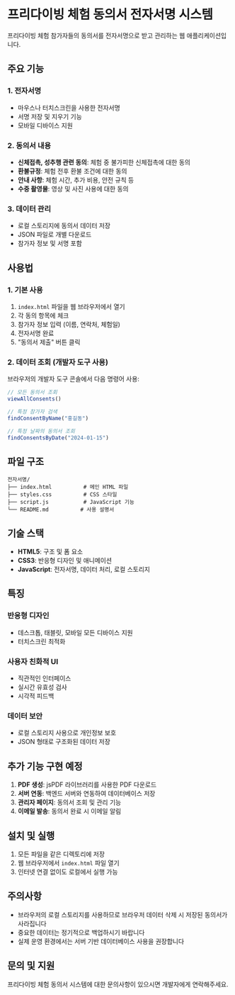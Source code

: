 # 프리다이빙 체험 동의서 전자서명 시스템

프리다이빙 체험 참가자들의 동의서를 전자서명으로 받고 관리하는 웹 애플리케이션입니다.

## 주요 기능

### 1. 전자서명
- 마우스나 터치스크린을 사용한 전자서명
- 서명 저장 및 지우기 기능
- 모바일 디바이스 지원

### 2. 동의서 내용
- **신체접촉, 성추행 관련 동의**: 체험 중 불가피한 신체접촉에 대한 동의
- **환불규정**: 체험 전후 환불 조건에 대한 동의
- **안내 사항**: 체험 시간, 추가 비용, 안전 규칙 등
- **수중 촬영물**: 영상 및 사진 사용에 대한 동의

### 3. 데이터 관리
- 로컬 스토리지에 동의서 데이터 저장
- JSON 파일로 개별 다운로드
- 참가자 정보 및 서명 포함

## 사용법

### 1. 기본 사용
1. `index.html` 파일을 웹 브라우저에서 열기
2. 각 동의 항목에 체크
3. 참가자 정보 입력 (이름, 연락처, 체험일)
4. 전자서명 완료
5. "동의서 제출" 버튼 클릭

### 2. 데이터 조회 (개발자 도구 사용)
브라우저의 개발자 도구 콘솔에서 다음 명령어 사용:

```javascript
// 모든 동의서 조회
viewAllConsents()

// 특정 참가자 검색
findConsentByName("홍길동")

// 특정 날짜의 동의서 조회
findConsentsByDate("2024-01-15")
```

## 파일 구조

```
전자서명/
├── index.html          # 메인 HTML 파일
├── styles.css          # CSS 스타일
├── script.js           # JavaScript 기능
└── README.md          # 사용 설명서
```

## 기술 스택

- **HTML5**: 구조 및 폼 요소
- **CSS3**: 반응형 디자인 및 애니메이션
- **JavaScript**: 전자서명, 데이터 처리, 로컬 스토리지

## 특징

### 반응형 디자인
- 데스크톱, 태블릿, 모바일 모든 디바이스 지원
- 터치스크린 최적화

### 사용자 친화적 UI
- 직관적인 인터페이스
- 실시간 유효성 검사
- 시각적 피드백

### 데이터 보안
- 로컬 스토리지 사용으로 개인정보 보호
- JSON 형태로 구조화된 데이터 저장

## 추가 기능 구현 예정

1. **PDF 생성**: jsPDF 라이브러리를 사용한 PDF 다운로드
2. **서버 연동**: 백엔드 서버와 연동하여 데이터베이스 저장
3. **관리자 페이지**: 동의서 조회 및 관리 기능
4. **이메일 발송**: 동의서 완료 시 이메일 알림

## 설치 및 실행

1. 모든 파일을 같은 디렉토리에 저장
2. 웹 브라우저에서 `index.html` 파일 열기
3. 인터넷 연결 없이도 로컬에서 실행 가능

## 주의사항

- 브라우저의 로컬 스토리지를 사용하므로 브라우저 데이터 삭제 시 저장된 동의서가 사라집니다
- 중요한 데이터는 정기적으로 백업하시기 바랍니다
- 실제 운영 환경에서는 서버 기반 데이터베이스 사용을 권장합니다

## 문의 및 지원

프리다이빙 체험 동의서 시스템에 대한 문의사항이 있으시면 개발자에게 연락해주세요. 